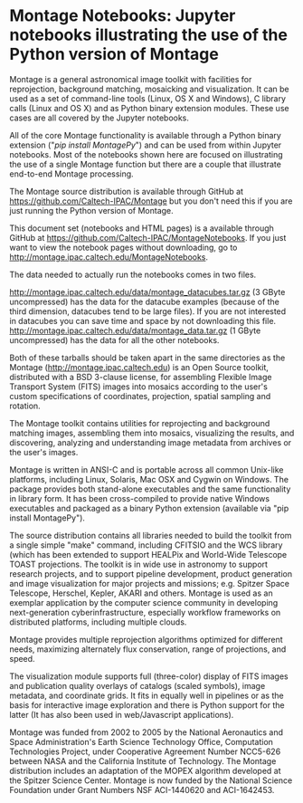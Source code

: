 Montage Notebooks: Jupyter notebooks illustrating the use of the Python version of Montage
==========================================================================================

Montage is a general astronomical image toolkit with facilities for reprojection, background matching, mosaicking and 
visualization. It can be used as a set of command-line tools (Linux, OS X and Windows), C library calls (Linux and 
OS X) and as Python binary extension modules.  These use cases are all covered by the Jupyter notebooks.

All of the core Montage functionality is available through a Python binary extension ("<i>pip install MontagePy</i>") 
and can be used from within Jupyter notebooks.  Most of the notebooks shown here are focused on illustrating the use
of a single Montage function but there are a couple that illustrate end-to-end Montage processing.


The Montage source distribution is available through GitHub at
<a href="https://github.com/Caltech-IPAC/Montage">https://github.com/Caltech-IPAC/Montage</a>
but you don't need this if you are just running the Python version of Montage.

This document set (notebooks and HTML pages) is a available through GitHub at
<a href="https://github.com/Caltech-IPAC/MontageNotebooks">https://github.com/Caltech-IPAC/MontageNotebooks</a>.
If you just want to view the notebook pages without downloading, go to 
<a href="http://montage.ipac.caltech.edu/MontageNotebooks">
http://montage.ipac.caltech.edu/MontageNotebooks</a>.


The data needed to actually run the notebooks comes in two files.

<a href="http://montage.ipac.caltech.edu/data/montage_datacubes.tar.gz">
http://montage.ipac.caltech.edu/data/montage_datacubes.tar.gz</a> (3 GByte uncompressed)
has the data for the datacube examples (because of the third dimension,
datacubes tend to be large files).  If you are not interested in datacubes
you can save time and space by not downloading this file.

<a href="http://montage.ipac.caltech.edu/data/montage_data.tar.gz">
http://montage.ipac.caltech.edu/data/montage_data.tar.gz</a> (1 GByte uncompressed)
has the data for all the other notebooks.<p/>

Both of these tarballs should be taken apart in the same directories as the
Montage (http://montage.ipac.caltech.edu) is an Open Source toolkit,
distributed with a BSD 3-clause license, for assembling Flexible
Image Transport System (FITS) images into mosaics according to
the user's custom specifications of coordinates, projection,
spatial sampling and rotation.

The Montage toolkit contains utilities for reprojecting and background
matching images, assembling them into mosaics, visualizing the
results, and discovering, analyzing and understanding image metadata
from archives or the user's images.

Montage is written in ANSI-C and is portable across all common
Unix-like platforms, including Linux, Solaris, Mac OSX and Cygwin on
Windows.  The package provides both stand-alone executables and
the same functionality in library form.  It has been cross-compiled
to provide native Windows executables and packaged as a binary Python
extension (available via "pip install MontagePy").

The source distribution contains all libraries needed to build the toolkit
from a single simple "make" command, including CFITSIO and the WCS
library (which has been extended to support HEALPix and World-Wide
Telescope TOAST projections. The toolkit is in wide use in astronomy
to support research projects, and to support pipeline development,
product generation and image visualization for major projects and
missions; e.g. Spitzer Space Telescope, Herschel, Kepler, AKARI and
others. Montage is used as an exemplar application by the computer
science community in developing next-generation cyberinfrastructure,
especially workflow frameworks on distributed platforms, including
multiple clouds.

Montage provides multiple reprojection algorithms optimized for
different needs, maximizing alternately flux conservation, range of
projections, and speed.

The visualization module supports full (three-color) display of FITS
images and publication quality overlays of catalogs (scaled symbols),
image metadata, and coordinate grids.  It fits in equally well in
pipelines or as the basis for interactive image exploration and there
is Python support for the latter (It has also been used in web/Javascript
applications).

Montage was funded from 2002 to 2005 by the National Aeronautics and
Space Administration's Earth Science Technology Office, Computation
Technologies Project, under Cooperative Agreement Number NCC5-626
between NASA and the California Institute of Technology. The Montage
distribution includes an adaptation of the MOPEX algorithm developed
at the Spitzer Science Center. Montage is now funded by the National
Science Foundation under Grant Numbers NSF ACI-1440620 and ACI-1642453.
